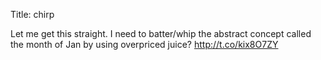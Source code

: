 Title: chirp

Let me get this straight. I need to batter/whip the abstract concept called the month of Jan by using overpriced juice? <a href="http://t.co/kix8O7ZY">http://t.co/kix8O7ZY</a>
